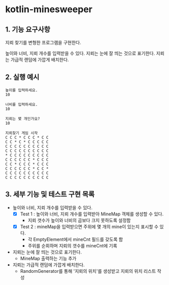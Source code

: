 # kotlin-minesweeper

## 1. 기능 요구사항

지뢰 찾기를 변형한 프로그램을 구현한다.

높이와 너비, 지뢰 개수를 입력받을 수 있다.
지뢰는 눈에 잘 띄는 것으로 표기한다.
지뢰는 가급적 랜덤에 가깝게 배치한다.

## 2. 실행 예시

```
높이를 입력하세요.
10

너비를 입력하세요.
10

지뢰는 몇 개인가요?
10

지뢰찾기 게임 시작
C C C * C C C * C C
C C * C * C C C C C
C C C C C C C C C C
C C C C C C C C C C
* C C C C C C C C C
C C C C C C * C C C
C C * C C C * C C C
C C C C C C * C C *
C C C C C C C C C C
C C C C C C C C C C
```

## 3. 세부 기능 및 테스트 구현 목록
- 높이와 너비, 지뢰 개수를 입력받을 수 있다.
  - [x] Test 1 : 높이와 너비, 지뢰 개수를 입력받아 MineMap 객체를 생성할 수 있다.
    - 지뢰 갯수가 높이와 너비의 곱보다 크지 못하도록 설정함
  - [x] Test 2 : mineMap을 입력받으면 주위에 몇 개의 mine이 있는지 표시할 수 있다.
    - 각 EmptyElement에서 mineCnt 필드를 갖도록 함
    - 주위를 순회하며 지뢰의 갯수를 mineCnt에 기록
- 지뢰는 눈에 잘 띄는 것으로 표기한다.
  - MineMap 출력하는 기능 추가
- 지뢰는 가급적 랜덤에 가깝게 배치한다.
  - RandomGenerator를 통해 '지뢰의 위치'를 생성받고 지뢰의 위치 리스트 작성
